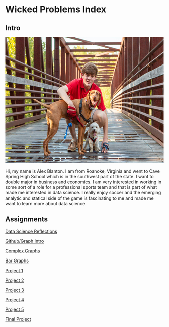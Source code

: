 # Wicked Problems Index

## Intro

<img src="IMG_3312.JPG" width="590" height="400" />

Hi, my name is Alex Blanton. I am from Roanoke, Virginia and went to Cave Spring High School which is in the southwest part of the state. I want to double major in business and economics. I am very interested in working in some sort of a role for a professional sports team and that is part of what made me interested in data science. I really enjoy soccer and the emerging analytic and statical side of the game is fascinating to me and made me want to learn more about data science. 

## Assignments

[Data Science Reflections](DSR.md)

[Github/Graph Intro](Practice1.md)

[Complex Graphs](Practice2.md)

[Bar Graphs](Practice3.md)

[Project 1](Teaching.md)

[Project 2](Project2.md)

[Project 3](Project3.md)

[Project 4](Project4.md)

[Project 5](Project5.md)

[Final Project](Final.md)
